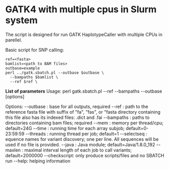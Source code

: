 GATK4 with multiple cpus in Slurm system
==============
The script is designed for run GATK HaplotypeCaller with multiple CPUs in parellel. 

Basic script for SNP calling:
```
ref=<fasta>
bamlist=<path to BAM files>
outbase=example
perl ../gatk.sbatch.pl --outbase $outbase \
  --bampaths $bamlist \
  --ref $ref \
```


**List of parameters**
Usage: perl gatk.sbatch.pl --ref <fasta> --bampaths <path-to-bam> --outbase <base of outputs> [options]

Options:
--outbase <base name>: base for all outputs, required
--ref <ref fasta file>: path to the reference fasta file with suffix of "fa", "fas", or "fasta
       directory containing this file also has its indexed files: .dict and .fai
--bampaths <paths containing BAM files>: paths to directories containing bam files; required
--mem <memory>: memory per thread/cpu; default=24G
--time <time>: running time for each array subjob; default=0-23:59:59
--threads <num>: running thread per job; default=1
--selectseq <file containing names of targeted sequences>: equence names for variant discovery;
  one per line. All sequences will be used if no file is provided.
--java <java module>: Java module; default=Java/1.8.0_192
--maxlen <max length>: maximal interval length of each job to call variants; default=2000000
--checkscript: only produce scripts/files and no SBATCH run
--help: helping information
